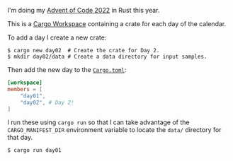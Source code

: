 I'm doing my [Advent of Code 2022](https://adventofcode.com) in Rust this year.

This is a [Cargo Workspace](https://doc.rust-lang.org/book/ch14-03-cargo-workspaces.html)
containing a crate for each day of the calendar.

To add a day I create a new crate:

```console
$ cargo new day02  # Create the crate for Day 2.
$ mkdir day02/data # Create a data directory for input samples.
```

Then add the new day to the [`Cargo.toml`](Cargo.toml):

```toml
[workspace]
members = [
    "day01",
	"day02", # Day 2!
]
```

I run these using `cargo run` so that I can take advantage of the
`CARGO_MANIFEST_DIR` environment variable to locate the `data/` directory for
that day.

```console
$ cargo run day01
```
